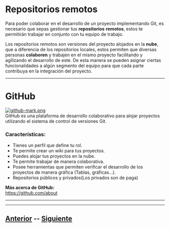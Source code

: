 # Repositorios remotos  
Para poder colaborar en el desarrollo de un proyecto implementando Git, es necesario que sepas gestionar tus **repositorios** **remotos**, estos te permitirán trabajar en conjunto con tu equipo de trabajo.  

Los repositorios remotos son versiones del proyecto alojados en la **nube**, que a diferencia de los repositorios locales, estos permiten que diversas personas **colaboren** y trabajen en el mismo proyecto facilitando y agilizando el desarrollo de este. De esta manera se pueden asignar ciertas funcionalidades a algún segmento del equipo para que cada parte contribuya en la integración del proyecto.  
***
# GitHub  
[![github-mark.png](https://s5.postimg.org/suu4vwwtj/github_mark.png)](https://postimg.org/image/yvrtszjfn/)  
GitHub es una plataforma de desarrollo colaborativo para alojar proyectos utilizando el sistema de control de versiones Git.  
### Características:  
* Tienes un perfil que define tu rol.
* Te permite crear un wiki para tus proyectos.
* Puedes alojar tus proyectos en la nube.
* Te permite trabajar de manera colaborativa.
* Posee herramientas que permiten verificar el desarrollo de los proyectos de manera gráfica (Tablas, gráficas...).  
* Repositorios públicos y privados(Los privados son de paga)

**Más acerca de GitHub:**  
https://github.com/about  
***


***
## [Anterior](Page1.md)  --  [Siguiente](Page8.md)
